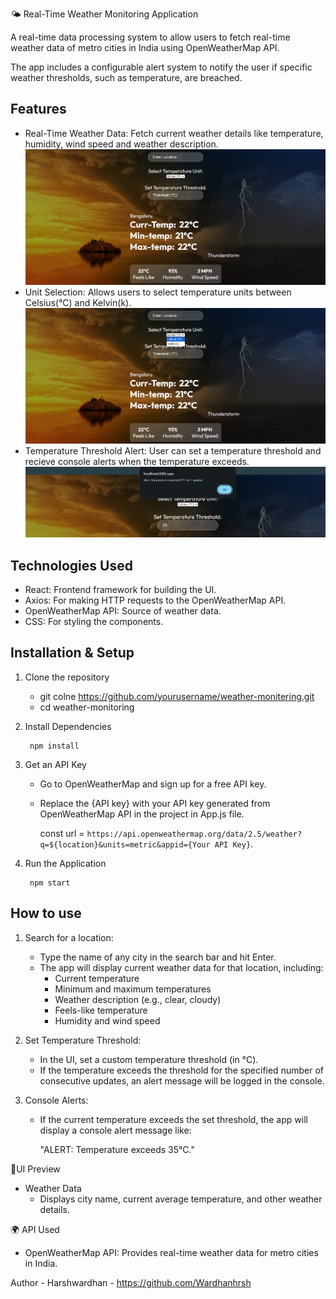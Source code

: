 🌤️ Real-Time Weather Monitoring Application

A real-time data processing system to allow users to fetch real-time weather data of metro cities in India using OpenWeatherMap API. 

The app includes a configurable alert system to notify the user if specific weather thresholds, such as temperature, are breached.

## Features
    
- Real-Time Weather Data: Fetch current weather details like temperature, humidity, wind speed and weather description.
![plot](./preview1.png)
- Unit Selection: Allows users to select temperature units between Celsius(°C) and Kelvin(k).
![plot](./preview2.png)
- Temperature Threshold Alert: User can set a temperature threshold and recieve console alerts when the temperature exceeds.
![plot](./preview3.png)

## Technologies Used
        

- React: Frontend framework for building the UI.
- Axios: For making HTTP requests to the OpenWeatherMap API.
- OpenWeatherMap API: Source of weather data.
- CSS: For styling the components.

## Installation & Setup

1. Clone the repository

    - git colne https://github.com/yourusername/weather-monitering.git
    - cd weather-monitoring

2. Install Dependencies
    
        npm install

3. Get an API Key
    
    - Go to OpenWeatherMap and sign up for a free API key.
    - Replace the {API key} with your API key generated from OpenWeatherMap API in the project in App.js file.
            
        const url = `https://api.openweathermap.org/data/2.5/weather?q=${location}&units=metric&appid={Your API Key}`.

4. Run the Application

        npm start

## How to use 

1. Search for a location:

    - Type the name of any city in the search bar and hit Enter.
    - The app will display current weather data for that location, including:
        - Current temperature
        - Minimum and maximum temperatures
        - Weather description (e.g., clear, cloudy)
        - Feels-like temperature
        - Humidity and wind speed

2. Set Temperature Threshold:

    - In the UI, set a custom temperature threshold (in °C).
    - If the temperature exceeds the threshold for the
    specified number of consecutive updates, an alert message will be logged in the console.

3. Console Alerts:

    - If the current temperature exceeds the set threshold, the app will display a console alert message like:

        "ALERT: Temperature exceeds 35°C."

🎨UI Preview
- Weather Data
    - Displays city name, current average temperature, and other weather details.

🌍 API Used
    
- OpenWeatherMap API: Provides real-time weather data for metro cities in India.

Author
    - Harshwardhan - https://github.com/Wardhanhrsh